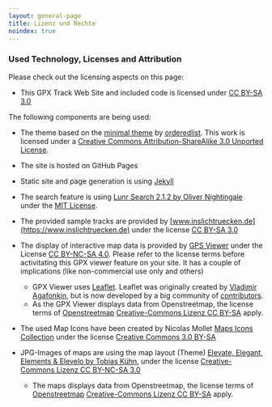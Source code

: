 ```yaml
---
layout: general-page
title: Lizenz und Rechte
noindex: true
---
```


### Used Technology, Licenses and Attribution 

Please check out the licensing aspects on this page:

* This GPX Track Web Site and included code is licensed under <a href="http://creativecommons.org/licenses/by-sa/3.0/" target="_blank">CC BY-SA 3.0</a><br>

The following components are being used:

* The theme based on the [minimal theme](https://github.com/pages-themes/minimal) by [orderedlist](https://github.com/orderedlist). 
This work is licensed under a [Creative Commons Attribution-ShareAlike 3.0 Unported License](http://creativecommons.org/licenses/by-sa/3.0/).

* The site is hosted on GitHub Pages 

* Static site and page generation is using [Jekyll](https://jekyllrb.com/)

* The search feature is using [Lunr Search 2.1.2 by Oliver Nightingale](http://lunrjs.com) under the [MIT License](https://github.com/olivernn/lunr.js/blob/master/LICENSE).

* The provided sample tracks are provided by [www.inslichtruecken.de](https://www.inslichtruecken.de) under the license [CC BY-SA 3.0](http://creativecommons.org/licenses/by-sa/3.0/)

* The display of interactive map data is provided by [GPS Viewer](https://www.j-berkemeier.de/GPXViewer/) under  the License [CC BY-NC-SA 4.0](https://creativecommons.org/licenses/by-nc-sa/4.0/deed.de). 
  Please refer to the license terms before activitating this GPX viewer feature on your site. It has a couple of implications (like non-commercial use only and others)
  
  * GPX Viewer uses [Leaflet](https://leafletjs.com/). Leaflet was originally created by [Vladimir Agafonkin](https://agafonkin.com/), but is now developed by a big community of [contributors](https://github.com/Leaflet/Leaflet/graphs/contributors).
  * As the GPX Viewer displays data from Openstreetmap, the license terms of [Openstreetmap](www.openstreetmap.org/copyright) [Creative-Commons Lizenz CC BY-SA](https://creativecommons.org/licenses/by-sa/2.0/) apply. 

* The used Map Icons have been created by Nicolas Mollet [Maps Icons Collection](https://mapicons.mapsmarker.com) under the license [Creative Commons 3.0 BY-SA](https://creativecommons.org/licenses/by-sa/3.0/)

* JPG-Images of maps are using the map layout (Theme) [Elevate, Elegant, Elements & Elevelo by Tobias Kühn](https://www.openandromaps.org/kartenlegende/elevation-hike-theme), under the license [Creative-Commons Lizenz CC BY-NC-SA 3.0](http://creativecommons.org/licenses/by-nc-sa/3.0/deed.de)

  * The maps displays data from Openstreetmap, the license terms of [Openstreetmap](www.openstreetmap.org/copyright) [Creative-Commons Lizenz CC BY-SA](https://creativecommons.org/licenses/by-sa/2.0/) apply. 
   



 



